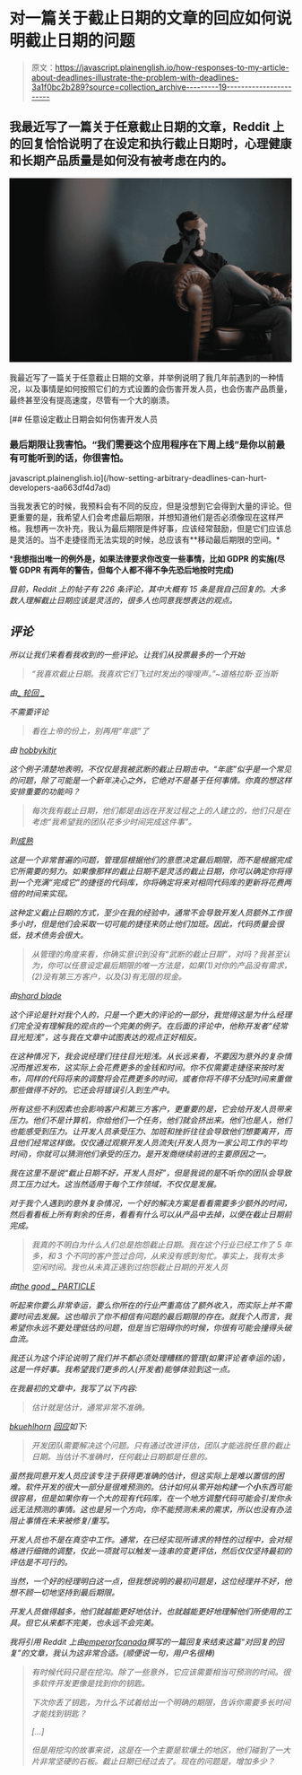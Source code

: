 # 对一篇关于截止日期的文章的回应如何说明截止日期的问题

> 原文：<https://javascript.plainenglish.io/how-responses-to-my-article-about-deadlines-illustrate-the-problem-with-deadlines-3a1f0bc2b289?source=collection_archive---------19----------------------->

## 我最近写了一篇关于任意截止日期的文章，Reddit 上的回复恰恰说明了在设定和执行截止日期时，心理健康和长期产品质量是如何没有被考虑在内的。

![](img/54df9538f751f78111fb17032b40f6cb.png)

我最近写了一篇关于任意截止日期的文章，并举例说明了我几年前遇到的一种情况，以及事情是如何按照它们的方式设置的会伤害开发人员，也会伤害产品质量，最终甚至没有提高速度，尽管有一个大的崩溃。

[](/how-setting-arbitrary-deadlines-can-hurt-developers-aa663df4d7ad) [## 任意设定截止日期会如何伤害开发人员

### 最后期限让我害怕。“我们需要这个应用程序在下周上线”是你以前最有可能听到的话，你很害怕。

javascript.plainenglish.io](/how-setting-arbitrary-deadlines-can-hurt-developers-aa663df4d7ad) 

当我发表它的时候，我预料会有不同的反应，但是没想到它会得到大量的评论。但更重要的是，我希望人们会考虑最后期限，并想知道他们是否必须像现在这样严格。我想再一次补充，我认为最后期限是件好事，应该经常鼓励，但是它们应该总是灵活的。当不走捷径而无法实现的时候，总应该有**移动最后期限的空间。*

***我想指出唯一的例外是，如果法律要求你改变一些事情，比如 GDPR 的实施(尽管 GDPR 有两年的警告，但每个人都不得不争先恐后地按时完成)**

*目前，Reddit 上的帖子有 226 条评论，其中大概有 15 条是我自己回复的。大多数人理解截止日期应该是灵活的，很多人也同意我想表达的观点。*

## *评论*

*所以让我们来看看我收到的一些评论。让我们从投票最多的一个开始*

> *“我喜欢截止日期。我喜欢它们飞过时发出的嗖嗖声。”~道格拉斯·亚当斯*

*由[_ 轮回 _](https://www.reddit.com/r/programming/comments/n4kgxi/how_setting_arbitrary_deadlines_can_hurt/gwwgeml/)*

*不需要评论*

> *看在上帝的份上，别再用“年底”了*

*由 [hobbykitjr](https://www.reddit.com/r/programming/comments/n4kgxi/how_setting_arbitrary_deadlines_can_hurt/gwwc9b1/)*

*这个例子清楚地表明，不仅仅是我被武断的截止日期击中。“年底”似乎是一个常见的问题，除了可能是一个新年决心之外，它绝对不是基于任何事情。你真的想这样安排重要的功能吗？*

> *每次我有截止日期，他们都是由远在开发过程之上的人建立的，他们只是在考虑“我希望我的团队花多少时间完成这件事”。*

*到[成熟](https://www.reddit.com/r/programming/comments/n4kgxi/how_setting_arbitrary_deadlines_can_hurt/gwxjr1l/)*

*这是一个非常普遍的问题，管理层根据他们的意愿决定最后期限，而不是根据完成它所需要的努力。如果像那样的截止日期不是灵活的截止日期，你可以确定你将得到一个充满“完成它”的捷径的代码库，你将确定将来对相同代码库的更新将花费两倍的时间来实现。*

*这种定义截止日期的方式，至少在我的经验中，通常不会导致开发人员额外工作很多小时，但是他们会采取一切可能的捷径来防止他们加班。因此，代码质量会很低，技术债务会很大。*

> *从管理的角度来看，你确实意识到没有“武断的截止日期”，对吗？我甚至认为，你可以任意设定最后期限的唯一方法是，如果(1)对你的产品没有需求，(2)没有第三方客户，以及(3)有无限的现金。*

*由[shard blade](https://www.reddit.com/r/programming/comments/n4kgxi/how_setting_arbitrary_deadlines_can_hurt/gwwj8ds/)*

*这个评论是针对我个人的，只是一个更大的评论的一部分，我觉得这是为什么经理们完全没有理解我的观点的一个完美的例子。在后面的评论中，他称开发者“经常目光短浅”，这与我在文章中试图表达的观点正好相反。*

*在这种情况下，我会说经理们往往目光短浅。从长远来看，不要因为意外的复杂情况而推迟发布，这实际上会花费更多的金钱和时间。你不仅需要走捷径来按时发布，同样的代码将来的调整将会花费更多的时间，或者你将不得不分配时间来重做那些做得不好的。它还会将错误引入到生产中。*

*所有这些不利因素也会影响客户和第三方客户，更重要的是，它会给开发人员带来压力。他们不是计算机，你给他们一个任务，他们就会挤出来。他们也是人，他们也能感受到压力。让开发人员承受压力、加班和挫折往往会导致他们想要离开，而且他们经常这样做。仅仅通过观察开发人员流失(开发人员为一家公司工作的平均时间)，你就可以猜测他们承受的压力。是开发商继续前进的主要原因之一。*

*我在这里不是说“截止日期不好，开发人员好”，但是我说的是*不听*你的团队会导致员工压力过大。这当然适用于每个工作领域，不仅仅是发展。*

*对于我个人遇到的意外复杂情况，一个好的解决方案是看看需要多少额外的时间，然后看看板上所有剩余的任务，看看有什么可以从产品中去掉，以便在截止日期前完成。*

> *我真的不明白为什么人们总是抱怨截止日期。我在这个行业已经工作了 5 年多，和 3 个不同的客户签过合同，从来没有感到匆忙。事实上，我有太多空闲时间。我也从未真正遇到过抱怨截止日期的开发人员*

*由[the good _ PARTICLE](https://www.reddit.com/r/programming/comments/n4kgxi/how_setting_arbitrary_deadlines_can_hurt/gwzb7ya/)*

*听起来你要么非常幸运，要么你所在的行业严重高估了额外收入，而实际上并不需要时间去发展。这也暗示了你不相信有问题的最后期限的存在。就我个人而言，我希望你永远不要处理低估的问题，但是当它阻碍你的时候，你很有可能会撞得头破血流。*

*我还认为这个评论说明了我们并不都必须处理糟糕的管理(如果评论者幸运的话)，这是一件好事。我希望我们更多的人(开发者)能够体验到这一点。*

*在我最初的文章中，我写了以下内容:*

> *估计就是估计，通常非常不准确。*

*[bkuehlhorn](https://medium.com/u/e0ef3440e52b?source=post_page-----3a1f0bc2b289--------------------------------) [回应](https://medium.com/@bkuehlhorn/estimates-are-estimates-and-usually-wildly-inaccurate-ba6452bcfda1)如下:*

> *开发团队需要解决这个问题。只有通过改进评估，团队才能逃脱任意的截止日期。当估计不准确时，任何截止日期都是任意的。*

*虽然我同意开发人员应该专注于获得更准确的估计，但这实际上是难以置信的困难。软件开发的很大一部分是很难预测的。估计如何从零开始构建一个**小**东西可能很容易，但是如果你有一个大的现有代码库，在一个地方调整代码可能会引发你永远无法预测的事情。这也是另一个方向，你不能预测未来的需求，所以也没有办法阻止事情在未来被修复/重写。*

*开发人员也不是在真空中工作。通常，在已经实现所请求的特性的过程中，会对规格进行细微的调整，仅此一项就可以触发一连串的变更评估，然后仅仅坚持最初的评估是不可行的。*

*当然，一个好的经理明白这一点，但我想说明的最初问题是，这位经理并不好，他想不顾一切地坚持到最后期限。*

*开发人员做得越多，他们就越能更好地估计，也就越能更好地理解他们所使用的工具。但它从来都不完美，也永远不会完美。*

*我将引用 Reddit 上由[emperorfcanada](https://www.reddit.com/r/programming/comments/n4kgxi/how_setting_arbitrary_deadlines_can_hurt/gwx25pi/)撰写的一篇回复来结束这篇“对回复的回复”的文章，我认为这非常合适。(顺便说一句，用户名很棒)*

> *有时候代码只是在挖沟。除了一些意外，它应该需要相当可预测的时间。很多软件开发更像是找到你的钥匙。*
> 
> *下次你丢了钥匙，为什么不试着给出一个明确的期限，告诉你需要多长时间才能找到钥匙？*
> 
> *[...]*
> 
> *但是用挖沟的故事来说，这是在一个主要是软壤土的地区，他们碰到了一大片非常坚硬的石板。截止日期已经过去了。现在的问题是，增加多少？*